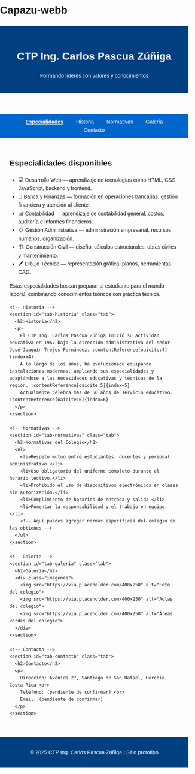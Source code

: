 # Capazu-webb
<html lang="es">
<!DOCTYPE html>
<html lang="es">
<head>
  <meta charset="UTF-8" />
  <meta name="viewport" content="width=device-width, initial-scale=1.0" />
  <title>CTP Ing. Carlos Pascua Zúñiga</title>
  <style>
    body {
      font-family: Arial, sans-serif;
      margin: 0;
      padding: 0;
      line-height: 1.6;
    }
    header {
      background: #004080;
      color: white;
      padding: 20px;
      text-align: center;
    }
    nav {
      background: #0066cc;
      padding: 10px;
      text-align: center;
    }
    nav a {
      color: white;
      margin: 0 15px;
      text-decoration: none;
      cursor: pointer;
    }
    nav a.active {
      font-weight: bold;
      text-decoration: underline;
    }
    .container {
      width: 90%;
      max-width: 1000px;
      margin: auto;
      padding: 20px;
    }
    .tab {
      display: none;
    }
    .tab.active {
      display: block;
    }
    .imagenes {
      display: grid;
      grid-template-columns: repeat(auto-fit, minmax(250px, 1fr));
      gap: 15px;
    }
    .imagenes img {
      width: 100%;
      border-radius: 10px;
      box-shadow: 0px 2px 6px rgba(0,0,0,0.2);
    }
    footer {
      background: #004080;
      color: white;
      text-align: center;
      padding: 15px;
      margin-top: 20px;
    }
  </style>
</head>
<body>
  <header>
    <h1>CTP Ing. Carlos Pascua Zúñiga</h1>
    <p>Formando líderes con valores y conocimientos</p>
  </header>

  <nav>
    <a id="tablink-especialidades" class="active">Especialidades</a>
    <a id="tablink-historia">Historia</a>
    <a id="tablink-normativas">Normativas</a>
    <a id="tablink-galeria">Galería</a>
    <a id="tablink-contacto">Contacto</a>
  </nav>

  <div class="container">
    <!-- Especialidades -->
    <section id="tab-especialidades" class="tab active">
      <h2>Especialidades disponibles</h2>
      <ul>
        <li>💻 Desarrollo Web — aprendizaje de tecnologías como HTML, CSS, JavaScript, backend y frontend.</li>
        <li>🏦 Banca y Finanzas — formación en operaciones bancarias, gestión financiera y atención al cliente.</li>
        <li>📊 Contabilidad — aprendizaje de contabilidad general, costos, auditoría e informes financieros.</li>
        <li>📋 Gestión Administrativa — administración empresarial, recursos humanos, organización.</li>
        <li>🏗️ Construcción Civil — diseño, cálculos estructurales, obras civiles y mantenimiento.</li>
        <li>🖊️ Dibujo Técnico — representación gráfica, planos, herramientas CAD.</li>
      </ul>
      <p>Estas especialidades buscan preparar al estudiante para el mundo laboral, combinando conocimientos teóricos con práctica técnica.</p>
    </section>

    <!-- Historia -->
    <section id="tab-historia" class="tab">
      <h2>Historia</h2>
      <p>
        El CTP Ing. Carlos Pascua Zúñiga inició su actividad educativa en 1967 bajo la dirección administrativa del señor José Joaquín Trejos Fernández. :contentReference[oaicite:4]{index=4}  
        A lo largo de los años, ha evolucionado equipando instalaciones modernas, ampliando sus especialidades y adaptándose a las necesidades educativas y técnicas de la región. :contentReference[oaicite:5]{index=5}  
        Actualmente celebra más de 50 años de servicio educativo. :contentReference[oaicite:6]{index=6}  
      </p>
    </section>

    <!-- Normativas -->
    <section id="tab-normativas" class="tab">
      <h2>Normativas del Colegio</h2>
      <ul>
        <li>Respeto mutuo entre estudiantes, docentes y personal administrativo.</li>
        <li>Uso obligatorio del uniforme completo durante el horario lectivo.</li>
        <li>Prohibido el uso de dispositivos electrónicos en clases sin autorización.</li>
        <li>Cumplimiento de horarios de entrada y salida.</li>
        <li>Fomentar la responsabilidad y el trabajo en equipo.</li>
        <!-- Aquí puedes agregar normas específicas del colegio si las obtienes -->
      </ul>
    </section>

    <!-- Galería -->
    <section id="tab-galeria" class="tab">
      <h2>Galería</h2>
      <div class="imagenes">
        <img src="https://via.placeholder.com/400x250" alt="Foto del colegio">
        <img src="https://via.placeholder.com/400x250" alt="Aulas del colegio">
        <img src="https://via.placeholder.com/400x250" alt="Áreas verdes del colegio">
      </div>
    </section>

    <!-- Contacto -->
    <section id="tab-contacto" class="tab">
      <h2>Contacto</h2>
      <p>
        Dirección: Avenida 27, Santiago de San Rafael, Heredia, Costa Rica <br>
        Teléfono: (pendiente de confirmar) <br>
        Email: (pendiente de confirmar)
      </p>
    </section>
  </div>

  <footer>
    <p>&copy; 2025 CTP Ing. Carlos Pascua Zúñiga | Sitio prototipo</p>
  </footer>

  <script>
    // Manejo de pestañas
    const tabs = ["especialidades","historia","normativas","galeria","contacto"];
    tabs.forEach(name => {
      document.getElementById("tablink-" + name).addEventListener("click", () => {
        // desactivar todos los enlaces
        tabs.forEach(n => {
          document.getElementById("tablink-" + n).classList.remove("active");
          document.getElementById("tab-" + n).classList.remove("active");
        });
        // activar el actual
        document.getElementById("tablink-" + name).classList.add("active");
        document.getElementById("tab-" + name).classList.add("active");
      });
    });
  </script>
</body>
</html>

